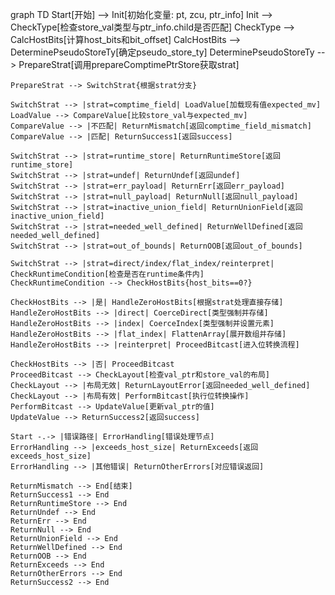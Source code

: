 graph TD
    Start[开始] --> Init[初始化变量: pt, zcu, ptr_info]
    Init --> CheckType[检查store_val类型与ptr_info.child是否匹配]
    CheckType --> CalcHostBits[计算host_bits和bit_offset]
    CalcHostBits --> DeterminePseudoStoreTy[确定pseudo_store_ty]
    DeterminePseudoStoreTy --> PrepareStrat[调用prepareComptimePtrStore获取strat]
    
    PrepareStrat --> SwitchStrat{根据strat分支}
    
    SwitchStrat --> |strat=comptime_field| LoadValue[加载现有值expected_mv]
    LoadValue --> CompareValue[比较store_val与expected_mv]
    CompareValue --> |不匹配| ReturnMismatch[返回comptime_field_mismatch]
    CompareValue --> |匹配| ReturnSuccess1[返回success]
    
    SwitchStrat --> |strat=runtime_store| ReturnRuntimeStore[返回runtime_store]
    SwitchStrat --> |strat=undef| ReturnUndef[返回undef]
    SwitchStrat --> |strat=err_payload| ReturnErr[返回err_payload]
    SwitchStrat --> |strat=null_payload| ReturnNull[返回null_payload]
    SwitchStrat --> |strat=inactive_union_field| ReturnUnionField[返回inactive_union_field]
    SwitchStrat --> |strat=needed_well_defined| ReturnWellDefined[返回needed_well_defined]
    SwitchStrat --> |strat=out_of_bounds| ReturnOOB[返回out_of_bounds]
    
    SwitchStrat --> |strat=direct/index/flat_index/reinterpret| CheckRuntimeCondition[检查是否在runtime条件内]
    CheckRuntimeCondition --> CheckHostBits{host_bits==0?}
    
    CheckHostBits --> |是| HandleZeroHostBits[根据strat处理直接存储]
    HandleZeroHostBits --> |direct| CoerceDirect[类型强制并存储]
    HandleZeroHostBits --> |index| CoerceIndex[类型强制并设置元素]
    HandleZeroHostBits --> |flat_index| FlattenArray[展开数组并存储]
    HandleZeroHostBits --> |reinterpret| ProceedBitcast[进入位转换流程]
    
    CheckHostBits --> |否| ProceedBitcast
    ProceedBitcast --> CheckLayout[检查val_ptr和store_val的布局]
    CheckLayout --> |布局无效| ReturnLayoutError[返回needed_well_defined]
    CheckLayout --> |布局有效| PerformBitcast[执行位转换操作]
    PerformBitcast --> UpdateValue[更新val_ptr的值]
    UpdateValue --> ReturnSuccess2[返回success]
    
    Start -.-> |错误路径| ErrorHandling[错误处理节点]
    ErrorHandling --> |exceeds_host_size| ReturnExceeds[返回exceeds_host_size]
    ErrorHandling --> |其他错误| ReturnOtherErrors[对应错误返回]
    
    ReturnMismatch --> End[结束]
    ReturnSuccess1 --> End
    ReturnRuntimeStore --> End
    ReturnUndef --> End
    ReturnErr --> End
    ReturnNull --> End
    ReturnUnionField --> End
    ReturnWellDefined --> End
    ReturnOOB --> End
    ReturnExceeds --> End
    ReturnOtherErrors --> End
    ReturnSuccess2 --> End
